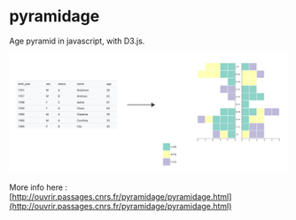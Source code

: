 pyramidage
==========

Age pyramid in javascript, with D3.js.

![alt text](illustrations/principe_pyramidage.svg "pyramidage : how it works")

More info here : [http://ouvrir.passages.cnrs.fr/pyramidage/pyramidage.html](http://ouvrir.passages.cnrs.fr/pyramidage/pyramidage.html)



